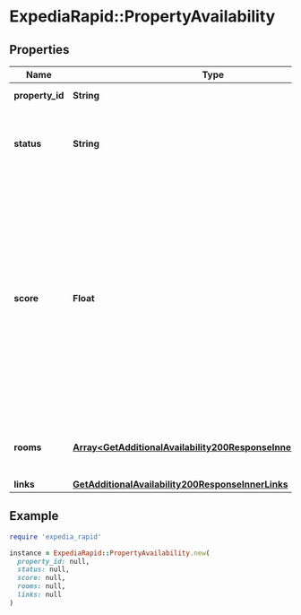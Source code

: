 # ExpediaRapid::PropertyAvailability

## Properties

| Name | Type | Description | Notes |
| ---- | ---- | ----------- | ----- |
| **property_id** | **String** | Expedia property ID. | [optional] |
| **status** | **String** | Helps determine which type of property response is returned. | [optional] |
| **score** | **Float** | A score to sort properties where the higher the value the better. It can be used to:&lt;br&gt; * Sort the properties on the response&lt;br&gt; * Sort properties across multiple responses in parallel searches for large regions&lt;br&gt; | [optional] |
| **rooms** | [**Array&lt;GetAdditionalAvailability200ResponseInnerRoomsInner&gt;**](GetAdditionalAvailability200ResponseInnerRoomsInner.md) | Array of objects containing room information. | [optional] |
| **links** | [**GetAdditionalAvailability200ResponseInnerLinks**](GetAdditionalAvailability200ResponseInnerLinks.md) |  | [optional] |

## Example

```ruby
require 'expedia_rapid'

instance = ExpediaRapid::PropertyAvailability.new(
  property_id: null,
  status: null,
  score: null,
  rooms: null,
  links: null
)
```

